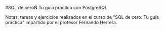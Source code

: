 #SQL de ceroÑ Tu guía práctica con PostgreSQL

Notas, tareas y ejercicios realizados en el curso de "SQL de cero: Tu guía práctica" impartido por el profesor Fernando Herrera.
